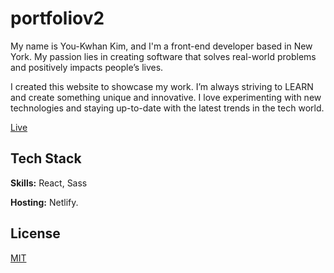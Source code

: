 # portfoliov2

My name is You-Kwhan Kim, and I'm a front-end developer based in New York. My passion lies in creating software that solves real-world problems and positively impacts people’s lives.


I created this website to showcase my work. I’m always striving to LEARN and create something unique and innovative. I love experimenting with new technologies and staying up-to-date with the latest trends in the tech world.

[Live](https://youkwhankim.netlify.app/) 

## Tech Stack

**Skills:** React, Sass

**Hosting:** Netlify.

## License

[MIT](https://choosealicense.com/licenses/mit/)
